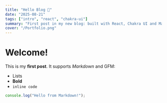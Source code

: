 ```yaml
---
title: "Hello Blog 🎉"
date: "2025-08-21"
tags: ["intro", "react", "chakra-ui"]
summary: "First post in my new blog: built with React, Chakra UI and Markdown."
cover: "/Portfolio.png"
---
```


# Welcome!

This is my **first post**. It supports _Markdown_ and GFM:

- Lists
- **Bold**
- `inline code`

```js
console.log("Hello from Markdown!");
